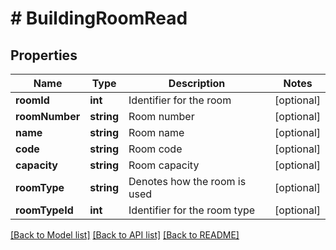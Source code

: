 # # BuildingRoomRead

## Properties

Name | Type | Description | Notes
------------ | ------------- | ------------- | -------------
**roomId** | **int** | Identifier for the room | [optional]
**roomNumber** | **string** | Room number | [optional]
**name** | **string** | Room name | [optional]
**code** | **string** | Room code | [optional]
**capacity** | **string** | Room capacity | [optional]
**roomType** | **string** | Denotes how the room is used | [optional]
**roomTypeId** | **int** | Identifier for the room type | [optional]

[[Back to Model list]](../../README.md#models) [[Back to API list]](../../README.md#endpoints) [[Back to README]](../../README.md)
